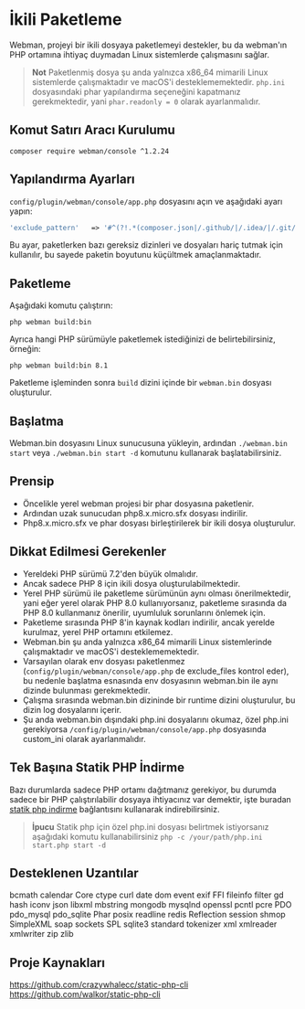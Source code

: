 # İkili Paketleme

Webman, projeyi bir ikili dosyaya paketlemeyi destekler, bu da webman'ın PHP ortamına ihtiyaç duymadan Linux sistemlerde çalışmasını sağlar.

> **Not**
> Paketlenmiş dosya şu anda yalnızca x86_64 mimarili Linux sistemlerde çalışmaktadır ve macOS'i desteklememektedir.
> `php.ini` dosyasındaki phar yapılandırma seçeneğini kapatmanız gerekmektedir, yani `phar.readonly = 0` olarak ayarlanmalıdır.

## Komut Satırı Aracı Kurulumu
`composer require webman/console ^1.2.24`

## Yapılandırma Ayarları
`config/plugin/webman/console/app.php` dosyasını açın ve aşağıdaki ayarı yapın:
```php
'exclude_pattern'   => '#^(?!.*(composer.json|/.github/|/.idea/|/.git/|/.setting/|/runtime/|/vendor-bin/|/build/|vendor/webman/admin))(.*)$#'
```
Bu ayar, paketlerken bazı gereksiz dizinleri ve dosyaları hariç tutmak için kullanılır, bu sayede paketin boyutunu küçültmek amaçlanmaktadır.

## Paketleme
Aşağıdaki komutu çalıştırın:
```
php webman build:bin
```
Ayrıca hangi PHP sürümüyle paketlemek istediğinizi de belirtebilirsiniz, örneğin:
```
php webman build:bin 8.1
```

Paketleme işleminden sonra `build` dizini içinde bir `webman.bin` dosyası oluşturulur.

## Başlatma
Webman.bin dosyasını Linux sunucusuna yükleyin, ardından `./webman.bin start` veya `./webman.bin start -d` komutunu kullanarak başlatabilirsiniz.

## Prensip
* Öncelikle yerel webman projesi bir phar dosyasına paketlenir.
* Ardından uzak sunucudan php8.x.micro.sfx dosyası indirilir.
* Php8.x.micro.sfx ve phar dosyası birleştirilerek bir ikili dosya oluşturulur.

## Dikkat Edilmesi Gerekenler
* Yereldeki PHP sürümü 7.2'den büyük olmalıdır.
* Ancak sadece PHP 8 için ikili dosya oluşturulabilmektedir.
* Yerel PHP sürümü ile paketleme sürümünün aynı olması önerilmektedir, yani eğer yerel olarak PHP 8.0 kullanıyorsanız, paketleme sırasında da PHP 8.0 kullanmanız önerilir, uyumluluk sorunlarını önlemek için.
* Paketleme sırasında PHP 8'in kaynak kodları indirilir, ancak yerelde kurulmaz, yerel PHP ortamını etkilemez.
* Webman.bin şu anda yalnızca x86_64 mimarili Linux sistemlerinde çalışmaktadır ve macOS'i desteklememektedir.
* Varsayılan olarak env dosyası paketlenmez (`config/plugin/webman/console/app.php` de exclude_files kontrol eder), bu nedenle başlatma esnasında env dosyasının webman.bin ile aynı dizinde bulunması gerekmektedir.
* Çalışma sırasında webman.bin dizininde bir runtime dizini oluşturulur, bu dizin log dosyalarını içerir.
* Şu anda webman.bin dışındaki php.ini dosyalarını okumaz, özel php.ini gerekiyorsa `/config/plugin/webman/console/app.php` dosyasında custom_ini olarak ayarlanmalıdır.

## Tek Başına Statik PHP İndirme
Bazı durumlarda sadece PHP ortamı dağıtmanız gerekiyor, bu durumda sadece bir PHP çalıştırılabilir dosyaya ihtiyacınız var demektir, işte buradan [statik php indirme](https://www.workerman.net/download) bağlantısını kullanarak indirebilirsiniz.

> **İpucu**
> Statik php için özel php.ini dosyası belirtmek istiyorsanız aşağıdaki komutu kullanabilirsiniz `php -c /your/path/php.ini start.php start -d`

## Desteklenen Uzantılar
bcmath
calendar
Core
ctype
curl
date
dom
event
exif
FFI
fileinfo
filter
gd
hash
iconv
json
libxml
mbstring
mongodb
mysqlnd
openssl
pcntl
pcre
PDO
pdo_mysql
pdo_sqlite
Phar
posix
readline
redis
Reflection
session
shmop
SimpleXML
soap
sockets
SPL
sqlite3
standard
tokenizer
xml
xmlreader
xmlwriter
zip
zlib

## Proje Kaynakları
https://github.com/crazywhalecc/static-php-cli
https://github.com/walkor/static-php-cli
